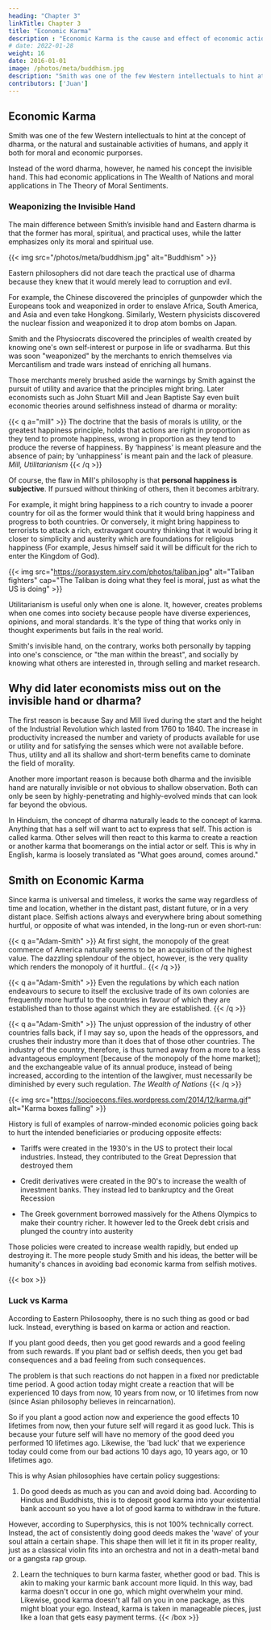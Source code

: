 ```yaml
---
heading: "Chapter 3"
linkTitle: Chapter 3
title: "Economic Karma"
description : "Economic Karma is the cause and effect of economic actions"
# date: 2022-01-28
weight: 16
date: 2016-01-01
image: /photos/meta/buddhism.jpg
description: "Smith was one of the few Western intellectuals to hint at the concept of dharma, or the natural and sustainable activities of humans, and apply it both for moral and economic purporses"
contributors: ['Juan']
---
```



<!-- heading: "Opportunity Cost to Economics"
image: / -->


## Economic Karma

Smith was one of the few Western intellectuals to hint at the concept of dharma, or the natural and sustainable activities of humans, and apply it both for moral and economic purporses.

Instead of the word dharma, however, he named his concept the invisible hand. This had economic applications in The Wealth of Nations and moral applications in The Theory of Moral Sentiments.



### Weaponizing the Invisible Hand

The main difference between Smith’s invisible hand and Eastern dharma is that the former has moral, spiritual, and practical uses, while the latter emphasizes only its moral and spiritual use.


{{< img src="/photos/meta/buddhism.jpg" alt="Buddhism" >}}

Eastern philosophers did not dare teach the practical use of dharma because they knew that it would merely lead to corruption and evil.

For example, the Chinese discovered the principles of gunpowder which the Europeans took and weaponized in order to enslave Africa, South America, and Asia and even take Hongkong. Similarly, Western physicists discovered the nuclear fission and weaponized it to drop atom bombs on Japan.

Smith and the Physiocrats discovered the principles of wealth created by knowing one's own self-interest or purpose in life or svadharma. But this was soon "weaponized" by the merchants to enrich themselves via Mercantilism and trade wars instead of enriching all humans. 

Those merchants merely brushed aside the warnings by Smith against the pursuit of utility and avarice that the principles might bring. Later economists such as John Stuart Mill and Jean Baptiste Say even built economic theories around selfishness instead of dharma or morality:

{{< q a="mill" >}}
The doctrine that the basis of morals is utility, or the greatest happiness principle, holds that actions are right in proportion as they tend to promote happiness, wrong in proportion as they tend to produce the reverse of happiness. By ‘happiness’ is meant pleasure and the absence of pain; by ‘unhappiness’ is meant pain and the lack of pleasure.
<cite>Mill, Utilitarianism</cite>
{{< /q >}}

Of course, the flaw in Mill's philosophy is that **personal happiness is subjective**. If pursued without thinking of others, then it becomes arbitrary. 

For example, it might bring happiness to a rich country to invade a poorer country for oil as the former would think that it would bring happiness and progress to both countries. Or conversely, it might bring happiness to terrorists to attack a rich, extravagant country thinking that it would bring it closer to simplicity and austerity which are foundations for religious happiness (For example, Jesus himself said it will be difficult for the rich to enter the Kingdom of God).


{{< img src="https://sorasystem.sirv.com/photos/taliban.jpg" alt="Taliban fighters" cap="The Taliban is doing what they feel is moral, just as what the US is doing" >}}

Utilitarianism is useful only when one is alone. It, however, creates problems when one comes into society because people have diverse experiences, opinions, and moral standards. It's the type of thing that works only in thought experiments but fails in the real world. 

Smith's invisible hand, on the contrary, works both personally by tapping into one's conscience, or "the man within the breast", and  socially by knowing what others are interested in, through selling and market research.


## Why did later economists miss out on the invisible hand or dharma?

The first reason is because Say and Mill lived during the start and the height of the Industrial Revolution which lasted from 1760 to 1840. The increase in productivity increased the number and variety of products available for use or utility and for satisfying the senses which were not available before. Thus, utility and all its shallow and short-term benefits came to dominate the field of morality.

Another more important reason is because both dharma and the invisible hand are naturally invisible or not obvious to shallow observation. Both can only be seen by highly-penetrating and highly-evolved minds that can look far beyond the obvious. 

In Hinduism, the concept of dharma naturally leads to the concept of karma. Anything that has a self will want to act to express that self. This action is called karma. Other selves will then react to this karma to create a reaction or another karma that boomerangs on the intial actor or self. This is why in English, karma is loosely translated as "What goes around, comes around."


## Smith on Economic Karma

Since karma is universal and timeless, it works the same way regardless of time and location, whether in the distant past, distant future, or in a very distant place. Selfish actions always and everywhere bring about something hurtful, or opposite of what was intended, in the long-run or even short-run:

{{< q a="Adam-Smith" >}}
At first sight, the monopoly of the great commerce of America naturally seems to be an acquisition of the highest value. <!-- To the undiscerning eye of giddy ambition, it naturally presents itself amidst the confused scramble of politics and war as a very dazzling object to fight for. --> The dazzling splendour of the object, however, <!-- the immense greatness of the commerce, --> is the very quality which renders the monopoly of it hurtful..
{{< /q >}}

{{< q a="Adam-Smith" >}}
Even the regulations by which each nation endeavours to secure to itself the exclusive trade of its own colonies are frequently more hurtful to the countries in favour of which they are established than to those against which they are established.
{{< /q >}}


{{< q a="Adam-Smith" >}}
The unjust oppression of the industry of other countries falls back, if I may say so, upon the heads of the oppressors, and crushes their industry more than it does that of those other countries. The industry of the country, therefore, is thus turned away from a more to a less advantageous employment [because of the monopoly of the home market]; and the exchangeable value of its annual produce, instead of being increased, according to the intention of the lawgiver, must necessarily be diminished by every such regulation.
<cite>The Wealth of Nations</cite>
{{< /q >}}


{{< img src="https://socioecons.files.wordpress.com/2014/12/karma.gif" alt="Karma boxes falling" >}}



History is full of examples of narrow-minded economic policies going back to hurt the intended beneficiaries or producing opposite effects:

- Tariffs were created in the 1930's in the US to protect their local industries. Instead, they contributed to the Great Depression that destroyed them

- Credit derivatives were created in the 90's to increase the wealth of investment banks. They instead led to bankruptcy and the Great Recession

- The Greek government borrowed massively for the Athens Olympics to make their country richer. It however led to the Greek debt crisis and plunged the country into austerity

<!-- debt crisis where massive government spending, which was thought to draw in future investors, actually plunged Greece into a crisis.  -->

Those policies were created to increase wealth rapidly, but ended up destroying it. The more people study Smith and his ideas, the better will be humanity's chances in avoiding bad economic karma from selfish motives.


{{< box >}}
### Luck vs Karma

According to Eastern Philosoophy, there is no such thing as good or bad luck. Instead, everything is based on karma or action and reaction.

If you plant good deeds, then you get good rewards and a good feeling from such rewards. If you plant bad or selfish deeds, then you get bad consequences and a bad feeling from such consequences.

The problem is that such reactions do not happen in a fixed nor predictable time period. A good action today might create a reaction that will be experienced 10 days from now, 10 years from now, or 10 lifetimes from now (since Asian philosophy believes in reincarnation).

So if you plant a good action now and experience the good effects 10 lifetimes from now, then your future self will regard it as good luck. This is because your future self will have no memory of the good deed you performed 10 lifetimes ago. Likewise, the 'bad luck' that we experience today could come from our bad actions 10 days ago, 10 years ago, or 10 lifetimes ago.

This is why Asian philosophies have certain policy suggestions:

1. Do good deeds as much as you can and avoid doing bad. According to Hindus and Buddhists, this is to deposit good karma into your existential bank account <!-- of consequences --> so you have a lot of good karma to withdraw in the future.

However, according to Superphysics, this is not 100% technically correct. Instead, the act of consistently doing good deeds makes the 'wave' of your soul attain a certain shape. This shape then will let it fit in its proper reality, just as a classical violin fits into an orchestra and not in a death-metal band or a gangsta rap group.

2. Learn the techniques to burn karma faster, whether good or bad. This is akin to making your karmic bank account more liquid. In this way, bad karma doesn't occur in one go, which might overwhelm your mind. Likewise, good karma doesn't all fall on you in one package, as this might bloat your ego.  Instead, karma is taken in manageable pieces, just like a loan that gets easy payment terms.
{{< /box >}}

